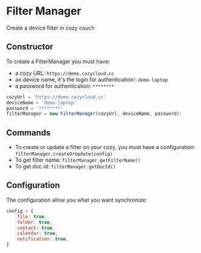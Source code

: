 Filter Manager
==============

Create a device filter in cozy couch


Constructor
-----------

To create a FilterManager you must have:

 * a cozy URL: `https://demo.cozycloud.cc`
 * an device name, it's the login for authentication': `demo-laptop`
 * a password for authentication: `********`

```javascript
cozyUrl = 'https://demo.cozycloud.cc'
deviceName = 'demo-laptop'
password = '********'
filterManager = new FilterManager(cozyUrl, deviceName, password);
```

Commands
--------

 * To create or update a filter on your cozy, you must have a configuration:
   `filterManager.createOrUpdate(config)`
 * To get filter name: `filterManager.getFilterName()`
 * To get doc id: `filterManager.getDocId()`


Configuration
-------------

The configuration allow you what you want synchronize:

```javascript
config = {
    file: true,
    folder: true,
    contact: true,
    calendar: true,
    notification: true,
}
```
